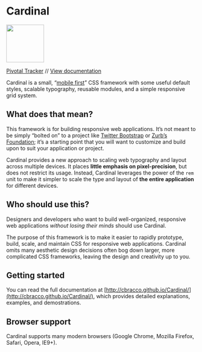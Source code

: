 # Cardinal

<a href="http://cbracco.github.io/Cardinal/">
	<img src="http://cbracco.github.io/Cardinal/img/logo.png" width="100px">
</a>

[Pivotal Tracker](https://www.pivotaltracker.com/s/projects/803361) // [View documentation](http://cbracco.github.io/Cardinal/)

Cardinal is a small, “[mobile first](http://cbrac.co/116bQqk)” CSS framework with some useful default styles, scalable typography, reusable modules, and a simple responsive grid system.

## What does that mean?

This framework is for building responsive web applications. It’s not meant to be simply “bolted on” to a project like [Twitter Bootstrap](http://getbootstrap.com) or [Zurb’s Foundation](http://foundation.zurb.com); it’s a starting point that you will want to customize and build upon to suit your application or project.

Cardinal provides a new approach to scaling web typography and layout across multiple devices. It places **little emphasis on pixel-precision**, but does not restrict its usage. Instead, Cardinal leverages the power of the `rem` unit to make it simpler to scale the type and layout of **the entire application** for different devices.

## Who should use this?

Designers and developers who want to build well-organized, responsive web applications *without losing their minds* should use Cardinal.

The purpose of this framework is to make it easier to rapidly prototype, build, scale, and maintain CSS for responsive web applications. Cardinal omits many aesthetic design decisions often bog down larger, more complicated CSS frameworks, leaving the design and creativity up to you.

## Getting started

You can read the full documentation at [http://cbracco.github.io/Cardinal/](http://cbracco.github.io/Cardinal/), which provides detailed explanations, examples, and demostrations.

## Browser support

Cardinal supports many modern browsers (Google Chrome, Mozilla Firefox, Safari, Opera, IE9+).